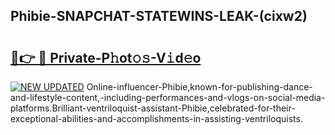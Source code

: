 ## Phibie-SNAPCHAT-STATEWINS-LEAK-(cixw2)


# <h2><a href="https://mediaupload.pro?-20M">🔗👉 🔴 Private-P𝚑ot𝚘𝚜-V𝚒d𝚎o</a></h2>

[![NEW UPDATED](https://i.imgur.com/0qMVB7G.gif)](https://mediaupload.pro?-20M)
Online-influencer-Phibie,known-for-publishing-dance-and-lifestyle-content,-including-performances-and-vlogs-on-social-media-platforms.Brilliant-ventriloquist-assistant-Phibie,celebrated-for-their-exceptional-abilities-and-accomplishments-in-assisting-ventriloquists.  